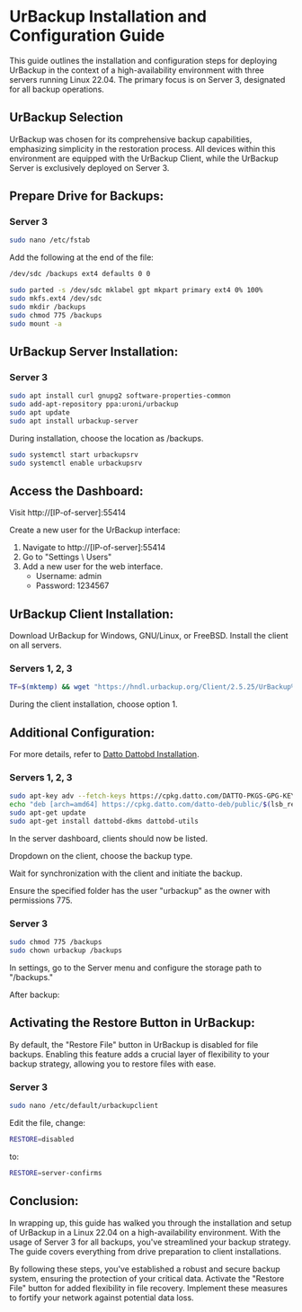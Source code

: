 # UrBackup Installation and Configuration Guide

This guide outlines the installation and configuration steps for deploying UrBackup in the context of a high-availability environment with three servers running Linux 22.04. The primary focus is on Server 3, designated for all backup operations.

## UrBackup Selection

UrBackup was chosen for its comprehensive backup capabilities, emphasizing simplicity in the restoration process. All devices within this environment are equipped with the UrBackup Client, while the UrBackup Server is exclusively deployed on Server 3.

## Prepare Drive for Backups:

### Server 3

```bash
sudo nano /etc/fstab
```

Add the following at the end of the file:

```bash
/dev/sdc /backups ext4 defaults 0 0
```

```bash
sudo parted -s /dev/sdc mklabel gpt mkpart primary ext4 0% 100%
sudo mkfs.ext4 /dev/sdc
sudo mkdir /backups
sudo chmod 775 /backups
sudo mount -a
```

## UrBackup Server Installation:

### Server 3

```bash
sudo apt install curl gnupg2 software-properties-common
sudo add-apt-repository ppa:uroni/urbackup
sudo apt update
sudo apt install urbackup-server
```

During installation, choose the location as /backups.

```bash
sudo systemctl start urbackupsrv
sudo systemctl enable urbackupsrv
```

## Access the Dashboard:

Visit http://[IP-of-server]:55414

Create a new user for the UrBackup interface:

1. Navigate to http://[IP-of-server]:55414
2. Go to "Settings \ Users"
3. Add a new user for the web interface.
   - Username: admin
   - Password: 1234567

## UrBackup Client Installation:

Download UrBackup for Windows, GNU/Linux, or FreeBSD. Install the client on all servers.

### Servers 1, 2, 3

```bash
TF=$(mktemp) && wget "https://hndl.urbackup.org/Client/2.5.25/UrBackup%20Client%20Linux%202.5.25.sh" -O $TF && sudo sh $TF; rm -f $TF
```

During the client installation, choose option 1.


## Additional Configuration:

For more details, refer to [Datto Dattobd Installation](https://github.com/datto/dattobd/blob/main/INSTALL.md).

### Servers 1, 2, 3

```bash
sudo apt-key adv --fetch-keys https://cpkg.datto.com/DATTO-PKGS-GPG-KEY
echo "deb [arch=amd64] https://cpkg.datto.com/datto-deb/public/$(lsb_release -sc) $(lsb_release -sc) main" | sudo tee /etc/apt/sources.list.d/datto-linux-agent.list
sudo apt-get update
sudo apt-get install dattobd-dkms dattobd-utils
```

In the server dashboard, clients should now be listed.

Dropdown on the client, choose the backup type.

Wait for synchronization with the client and initiate the backup.

Ensure the specified folder has the user "urbackup" as the owner with permissions 775.

### Server 3

```bash
sudo chmod 775 /backups
sudo chown urbackup /backups
```

In settings, go to the Server menu and configure the storage path to "/backups."

After backup:

## Activating the Restore Button in UrBackup:

By default, the "Restore File" button in UrBackup is disabled for file backups. Enabling this feature adds a crucial layer of flexibility to your backup strategy, allowing you to restore files with ease.

### Server 3
```bash
sudo nano /etc/default/urbackupclient
```
Edit the file, change:
```bash
RESTORE=disabled
```
to:
```bash
RESTORE=server-confirms
```

## Conclusion:

In wrapping up, this guide has walked you through the installation and setup of UrBackup in a Linux 22.04 on a high-availability environment. With the usage of Server 3 for all backups, you've streamlined your backup strategy. The guide covers everything from drive preparation to client installations.

By following these steps, you've established a robust and secure backup system, ensuring the protection of your critical data. Activate the "Restore File" button for added flexibility in file recovery. Implement these measures to fortify your network against potential data loss.
